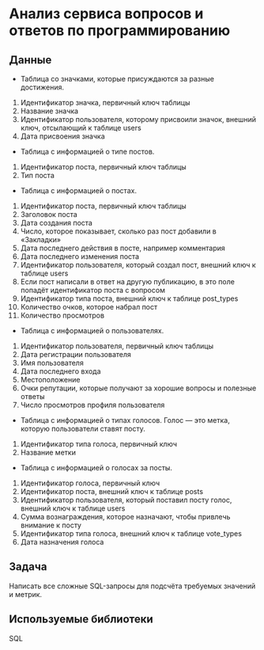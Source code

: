 # Анализ сервиса вопросов и ответов по программированию 

## Данные
- Таблица со значками, которые присуждаются за разные достижения. 
1. Идентификатор значка, первичный ключ таблицы
2. Название значка
3. Идентификатор пользователя, которому присвоили значок, внешний ключ, отсылающий к таблице users
4. Дата присвоения значка
- Таблица с информацией о типе постов. 
1. Идентификатор поста, первичный ключ таблицы
2. Тип поста
- Таблица с информацией о постах.
1. Идентификатор поста, первичный ключ таблицы
2. Заголовок поста
3. Дата создания поста
4. Число, которое показывает, сколько раз пост добавили в «Закладки»
5. Дата последнего действия в посте, например комментария
6. Дата последнего изменения поста
7. Идентификатор пользователя, который создал пост, внешний ключ к таблице users
8. Если пост написали в ответ на другую публикацию, в это поле попадёт идентификатор поста с вопросом
9. Идентификатор типа поста, внешний ключ к таблице post_types
10. Количество очков, которое набрал пост
11. Количество просмотров
- Таблица с информацией о пользователях.
1. Идентификатор пользователя, первичный ключ таблицы
2. Дата регистрации пользователя
3. Имя пользователя
4. Дата последнего входа
5. Местоположение
6. Очки репутации, которые получают за хорошие вопросы и полезные ответы
7. Число просмотров профиля пользователя
- Таблица с информацией о типах голосов. Голос — это метка, которую пользователи ставят посту.
1. Идентификатор типа голоса, первичный ключ
2. Название метки
- Таблица с информацией о голосах за посты. 
1. Идентификатор голоса, первичный ключ
2. Идентификатор поста, внешний ключ к таблице posts
3. Идентификатор пользователя, который поставил посту голос, внешний ключ к таблице users
4. Сумма вознаграждения, которое назначают, чтобы привлечь внимание к посту
5. Идентификатор типа голоса, внешний ключ к таблице vote_types
6. Дата назначения голоса


## Задача 
Написать все сложные SQL-запросы для подсчёта требуемых значений и метрик. 

## Используемые библиотеки
SQL
